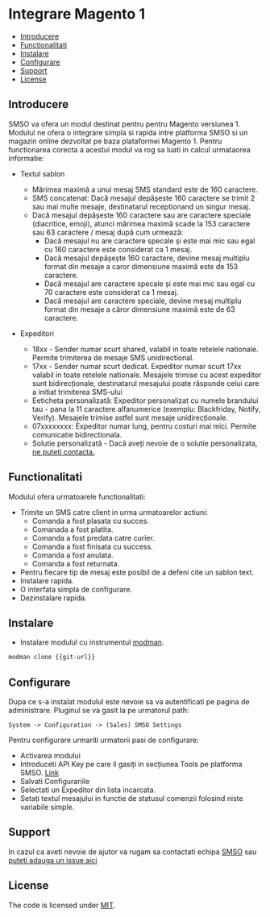 # Integrare Magento 1

 * [Introducere](#introducere)
 * [Functionalitati](#functionalitati)
 * [Instalare](#instalare)
 * [Configurare](#configurare)
 * [Support](#support)
 * [License](#license)

## Introducere

SMSO va ofera un modul destinat pentru pentru Magento versiunea 1. 
Modulul ne ofera o integrare simpla si rapida intre platforma SMSO si un magazin online dezvoltat pe baza plataformei Magento 1.
Pentru functionarea corecta a acestui modul va rog sa luati in calcul urmataorea informatie:
- Textul sablon
	- Mărimea maximă a unui mesaj SMS standard este de 160 caractere.
	- SMS concatenat:  Dacă mesajul depășeste 160 caractere se trimit 2 sau mai multe mesaje, destinatarul receptionand un singur mesaj.
	- Dacă mesajul depășeste 160 caractere sau are caractere speciale (diacritice, emoji), atunci mărimea maximă scade la 153 caractere sau 63 caractere / mesaj după cum urmează:
		- Dacă mesajul nu are caractere specale și este mai mic sau egal cu 160 caractere este considerat ca 1 mesaj.
		- Dacă mesajul depășește 160 caractere, devine mesaj multiplu format din mesaje a caror dimensiune maximă este de 153 caractere.
		- Dacă mesajul are caractere specale și este mai mic sau egal cu 70 caractere este considerat ca 1 mesaj. 
		- Dacă mesajul are caractere speciale, devine mesaj multiplu format din mesaje a căror dimensiune maximă este de 63 caractere.

- Expeditori
	- 18xx - Sender numar scurt shared, valabil in toate retelele nationale. Permite trimiterea de mesaje SMS unidirectional.
	- 17xx - Sender numar scurt dedicat. Expeditor numar scurt 17xx valabil in toate retelele nationale. Mesajele trimise cu acest expeditor sunt bidirecționale, destinatarul mesajului poate răspunde celui care a initiat trimiterea SMS-ului
	- Eeticheta personalizată: Expeditor personalizat cu numele brandului tau - pana la 11 caractere alfanumerice (exemplu: Blackfriday, Notify, Verify). Mesajele trimise astfel sunt mesaje unidirecționale.
	- 07xxxxxxxx: Expeditor numar lung, pentru costuri mai mici. Permite comunicatie bidirectionala.
	- Solutie personalizată - Dacă aveți nevoie de o solutie personalizata, [ne puteti contacta.](http://smso.ro)
	
## Functionalitati

Modulul ofera urmatoarele functionalitati:
 - Trimite un SMS catre client in urma urmatoarelor actiuni:
 	- Comanda a fost plasata cu succes.
 	- Comanada a fost platita.
 	- Comanda a fost predata catre curier.
 	- Comanda a fost finisata cu success.
 	- Comanda a fost anulata.
 	- Comanda a fost returnata.
 - Pentru fiecare tip de mesaj este posibil de a defeni cite un sablon text.
 - Instalare rapida.
 - O interfata simpla de configurare.
 - Dezinstalare rapida.

## Instalare

- Instalare modulul cu instrumentul [modman](https://github.com/colinmollenhour/modman).
```bash
modman clone {{git-url}}
```

## Configurare

Dupa ce s-a instalat modulul este nevoie sa va autentificati pe pagina de administrare.
Pluginul se va gasit la pe urmatorul path:
```
System -> Configuration -> (Sales) SMSO Settings
```
Pentru configurare urmariti urmatorii pasi de configurare:
 - Activarea modului
 - Introduceti API Key pe care il gasiți in secțiunea Tools pe platforma SMSO. [Link](https://app.smso.ro/developers/api)
 - Salvati Configurariile
 - Selectati un Expeditor din lista incarcata.
 - Setați textul mesajului in functie de statusul comenzii folosind niste variabile simple.

## Support

In cazul ca aveti nevoie de ajutor va rugam sa contactati echipa [SMSO](http://smso.ro)
sau [puteti adauga un issue aici](https://github.com/smso/magento1-module/issues)

## License

The code is licensed under [MIT](https://opensource.org/licenses/MIT).
